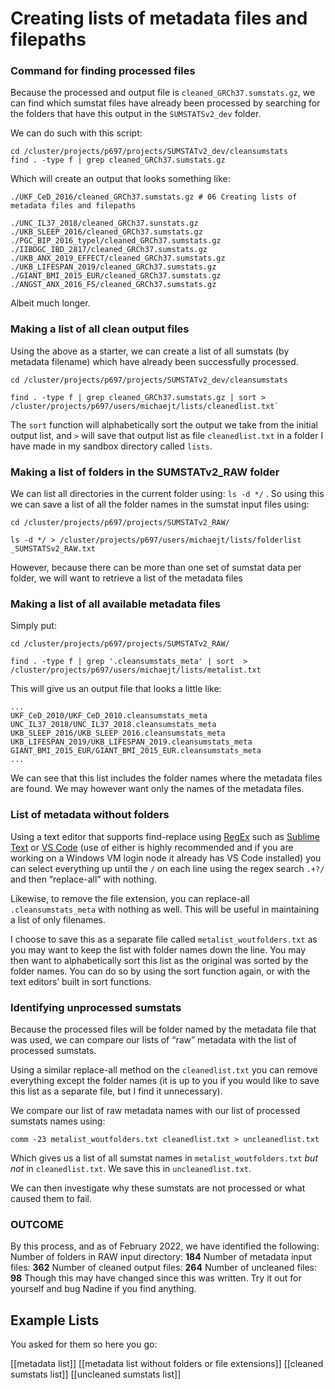 
# Creating lists of metadata files and filepaths

### Command for finding processed files
Because the processed and output file is `cleaned_GRCh37.sumstats.gz`, we can find which sumstat files have already been processed by searching for the folders that have this output in the `SUMSTATSv2_dev` folder.

We can do such with this script:
``` shell
cd /cluster/projects/p697/projects/SUMSTATv2_dev/cleansumstats 
find . -type f | grep cleaned_GRCh37.sumstats.gz
```

Which will create an output that looks something like:
```
./UKF_CeD_2016/cleaned_GRCh37.sumstats.gz # 06 Creating lists of metadata files and filepaths

./UNC_IL37_2018/cleaned_GRCh37.sunstats.gz
./UKB_SLEEP_2016/cleaned_GRCh37.sumstats.gz ./PGC_BIP_2016_typel/cleaned_GRCh37.sumstats.gz ./IIBDGC_IBD_2817/cleaned_GRCh37.sumstats.gz ./UKB_ANX_2019_EFFECT/cleaned_GRCh37.sumstats.gz ./UKB_LIFESPAN_2019/cleaned_GRCh37.sumstats.gz ./GIANT_BMI_2015_EUR/cleaned_GRCh37.sumstats.gz ./ANGST_ANX_2016_FS/cleaned_GRCh37.sumstats.gz
```
Albeit much longer. 

### Making a list of all  clean output files
Using the above as a starter, we can create a list of all sumstats (by metadata filename) which have already been successfully processed.
``` shell
cd /cluster/projects/p697/projects/SUMSTATv2_dev/cleansumstats 

find . -type f | grep cleaned_GRCh37.sumstats.gz | sort > /cluster/projects/p697/users/michaejt/lists/cleanedlist.txt`
```

The `sort` function will alphabetically sort the output we take from the initial output list, and `>` will save that output list as file `cleanedlist.txt`  in a folder I have made in my sandbox directory called `lists`.

### Making a list of folders in the SUMSTATv2_RAW folder
We can list all directories in the current folder using: `ls -d */` .
So using this we can save a list of all the folder names in the sumstat input files using:
``` shell
cd /cluster/projects/p697/projects/SUMSTATv2_RAW/ 

ls -d */ > /cluster/projects/p697/users/michaejt/lists/folderlist _SUMSTATSv2_RAW.txt 
``` 

However, because there can be more than one set of sumstat data per folder, we will want to retrieve a list of the metadata files  


### Making a list of all available metadata files
Simply put:
``` shell
cd /cluster/projects/p697/projects/SUMSTATv2_RAW/ 

find . -type f | grep '.cleansumstats_meta' | sort  > /cluster/projects/p697/users/michaejt/lists/metalist.txt
``` 

This will give us an output file that looks a little like:
```
...
UKF_CeD_2010/UKF_CeD_2010.cleansumstats_meta
UNC_IL37_2018/UNC_IL37_2018.cleansumstats_meta
UKB_SLEEP_2016/UKB_SLEEP_2016.cleansumstats_meta
UKB_LIFESPAN_2019/UKB_LIFESPAN_2019.cleansumstats_meta
GIANT_BMI_2015_EUR/GIANT_BMI_2015_EUR.cleansumstats_meta
...
```

We can see that this list includes the folder names where the metadata files are found. We may however want only the names of the metadata files.

### List of metadata without folders 
Using a text editor that supports find-replace using [RegEx](https://regexr.com) such as [Sublime Text](https://www.sublimetext.com) or [VS Code](https://code.visualstudio.com) (use of either is highly recommended and if you are working on a Windows VM login node it already has VS Code installed) you can select everything up until the `/` on each line using the regex search `.+?/` and then “replace-all” with nothing.

Likewise, to remove the file extension, you can replace-all `.cleansumstats_meta` with nothing as well. This will be useful in maintaining a list of only filenames.

I choose to save this as a separate file called `metalist_woutfolders.txt` as you may want to keep the list with folder names down the line. You may then want to alphabetically sort this list as the original was sorted by the folder names. You can do so by using the sort function again, or with the text editors’ built in sort functions.

### Identifying unprocessed sumstats
Because the processed files will be folder named by the metadata file that was used, we can compare our lists of “raw” metadata with the list of processed sumstats. 

Using a similar replace-all method on the `cleanedlist.txt` you can remove everything except the folder names (it is up to you if you would like to save this list as a separate file, but I find it unnecessary).

We compare our list of raw metadata names with our list of processed sumstats names using:
``` shell
comm -23 metalist_woutfolders.txt cleanedlist.txt > uncleanedlist.txt
```
Which gives us a list of all sumstat names in `metalist_woutfolders.txt` *but not* in `cleanedlist.txt`. We save this in `uncleanedlist.txt`.

We can then investigate why these sumstats are not processed or what caused them to fail.


###  **OUTCOME**
By this process, and as of February 2022, we have identified the following:
Number of folders in RAW input directory: **184** 
Number of metadata input files: **362**
Number of cleaned output files: **264**
Number of uncleaned files: **98**
Though this may have changed since this was written.
Try it out for yourself and bug Nadine if you find anything.

## Example Lists
You asked for them so here you go:

[[metadata list]]
[[metadata list without folders or file extensions]]
[[cleaned sumstats list]]
[[uncleaned sumstats list]]